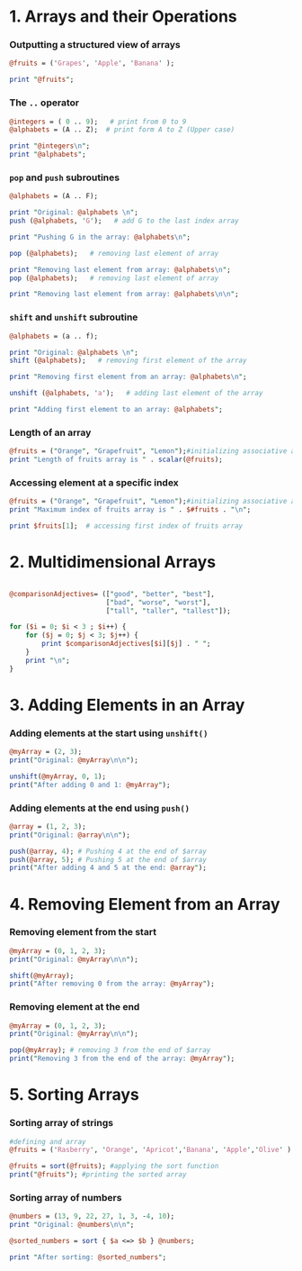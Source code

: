 # 1. Arrays and their Operations

### Outputting a structured view of arrays

```perl
@fruits = ('Grapes', 'Apple', 'Banana' );

print "@fruits";
```


### The `..` operator

```perl
@integers = ( 0 .. 9);   # print from 0 to 9
@alphabets = (A .. Z);  # print form A to Z (Upper case)

print "@integers\n";
print "@alphabets";
```

### `pop` and `push` subroutines

```perl
@alphabets = (A .. F);

print "Original: @alphabets \n";
push (@alphabets, 'G');   # add G to the last index array

print "Pushing G in the array: @alphabets\n";

pop (@alphabets);   # removing last element of array

print "Removing last element from array: @alphabets\n";
pop (@alphabets);   # removing last element of array

print "Removing last element from array: @alphabets\n\n";
```

### `shift` and `unshift` subroutine

```perl
@alphabets = (a .. f);

print "Original: @alphabets \n";
shift (@alphabets);   # removing first element of the array

print "Removing first element from an array: @alphabets\n";

unshift (@alphabets, 'a');   # adding last element of the array

print "Adding first element to an array: @alphabets";
```


### Length of an array

```perl
@fruits = ("Orange", "Grapefruit", "Lemon");#initializing associative array
print "Length of fruits array is " . scalar(@fruits);
```


### Accessing element at a specific index

```perl
@fruits = ("Orange", "Grapefruit", "Lemon");#initializing associative array
print "Maximum index of fruits array is " . $#fruits . "\n";

print $fruits[1];  # accessing first index of fruits array
```

# 2. Multidimensional Arrays

```perl

@comparisonAdjectives= (["good", "better", "best"],
                        ["bad", "worse", "worst"],
                        ["tall", "taller", "tallest"]);

for ($i = 0; $i < 3 ; $i++) {
    for ($j = 0; $j < 3; $j++) {
        print $comparisonAdjectives[$i][$j] . " ";
    }
    print "\n";
}
```

# 3. Adding Elements in an Array

### Adding elements at the start using `unshift()`

```perl
@myArray = (2, 3);
print("Original: @myArray\n\n");

unshift(@myArray, 0, 1);
print("After adding 0 and 1: @myArray");
```

### Adding elements at the end using `push()`

```perl
@array = (1, 2, 3);
print("Original: @array\n\n");

push(@array, 4); # Pushing 4 at the end of $array
push(@array, 5); # Pushing 5 at the end of $array
print("After adding 4 and 5 at the end: @array");
```

# 4. Removing Element from an Array

### Removing element from the start

```perl
@myArray = (0, 1, 2, 3);
print("Original: @myArray\n\n");

shift(@myArray);
print("After removing 0 from the array: @myArray");
```

### Removing element at the end

```perl
@myArray = (0, 1, 2, 3);
print("Original: @myArray\n\n");

pop(@myArray); # removing 3 from the end of $array
print("Removing 3 from the end of the array: @myArray");
```

# 5. Sorting Arrays

### Sorting array of strings

```perl
#defining and array
@fruits = ('Rasberry', 'Orange', 'Apricot','Banana', 'Apple','Olive' );

@fruits = sort(@fruits); #applying the sort function
print("@fruits"); #printing the sorted array
```

### Sorting array of numbers

```perl
@numbers = (13, 9, 22, 27, 1, 3, -4, 10);
print "Original: @numbers\n\n";

@sorted_numbers = sort { $a <=> $b } @numbers;

print "After sorting: @sorted_numbers";
```
